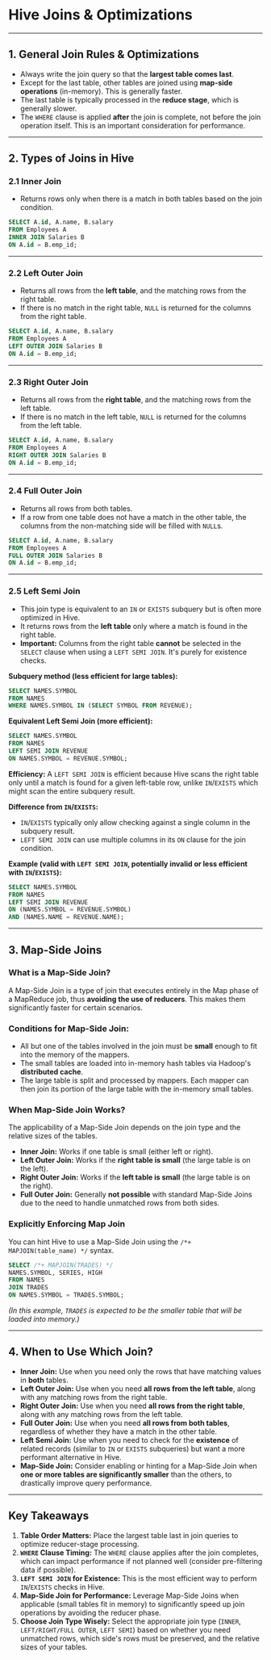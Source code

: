 # Hive Joins & Optimizations

---

## 1. General Join Rules & Optimizations

*   Always write the join query so that the **largest table comes last**.
*   Except for the last table, other tables are joined using **map-side operations** (in-memory). This is generally faster.
*   The last table is typically processed in the **reduce stage**, which is generally slower.
*   The `WHERE` clause is applied **after** the join is complete, not before the join operation itself. This is an important consideration for performance.

---

## 2. Types of Joins in Hive

### 2.1 Inner Join

*   Returns rows only when there is a match in both tables based on the join condition.

```sql
SELECT A.id, A.name, B.salary
FROM Employees A
INNER JOIN Salaries B
ON A.id = B.emp_id;
```

---

### 2.2 Left Outer Join

*   Returns all rows from the **left table**, and the matching rows from the right table.
*   If there is no match in the right table, `NULL` is returned for the columns from the right table.

```sql
SELECT A.id, A.name, B.salary
FROM Employees A
LEFT OUTER JOIN Salaries B
ON A.id = B.emp_id;
```

---

### 2.3 Right Outer Join

*   Returns all rows from the **right table**, and the matching rows from the left table.
*   If there is no match in the left table, `NULL` is returned for the columns from the left table.

```sql
SELECT A.id, A.name, B.salary
FROM Employees A
RIGHT OUTER JOIN Salaries B
ON A.id = B.emp_id;
```

---

### 2.4 Full Outer Join

*   Returns all rows from both tables.
*   If a row from one table does not have a match in the other table, the columns from the non-matching side will be filled with `NULL`s.     

```sql
SELECT A.id, A.name, B.salary
FROM Employees A
FULL OUTER JOIN Salaries B
ON A.id = B.emp_id;
```

---

### 2.5 Left Semi Join

*   This join type is equivalent to an `IN` or `EXISTS` subquery but is often more optimized in Hive.
*   It returns rows from the **left table** only where a match is found in the right table.
*   **Important:** Columns from the right table **cannot** be selected in the `SELECT` clause when using a `LEFT SEMI JOIN`. It's purely for existence checks.

**Subquery method (less efficient for large tables):**
```sql
SELECT NAMES.SYMBOL
FROM NAMES
WHERE NAMES.SYMBOL IN (SELECT SYMBOL FROM REVENUE);
```

**Equivalent Left Semi Join (more efficient):**
```sql
SELECT NAMES.SYMBOL
FROM NAMES
LEFT SEMI JOIN REVENUE
ON NAMES.SYMBOL = REVENUE.SYMBOL;
```

**Efficiency:**
A `LEFT SEMI JOIN` is efficient because Hive scans the right table only until a match is found for a given left-table row, unlike `IN`/`EXISTS` which might scan the entire subquery result.

**Difference from `IN`/`EXISTS`:**
*   `IN`/`EXISTS` typically only allow checking against a single column in the subquery result.
*   `LEFT SEMI JOIN` can use multiple columns in its `ON` clause for the join condition.

**Example (valid with `LEFT SEMI JOIN`, potentially invalid or less efficient with `IN`/`EXISTS`):**
```sql
SELECT NAMES.SYMBOL
FROM NAMES
LEFT SEMI JOIN REVENUE
ON (NAMES.SYMBOL = REVENUE.SYMBOL)
AND (NAMES.NAME = REVENUE.NAME);
```

---

## 3. Map-Side Joins

### What is a Map-Side Join?
A Map-Side Join is a type of join that executes entirely in the Map phase of a MapReduce job, thus **avoiding the use of reducers**. This makes them significantly faster for certain scenarios.

### Conditions for Map-Side Join:
*   All but one of the tables involved in the join must be **small** enough to fit into the memory of the mappers.
*   The small tables are loaded into in-memory hash tables via Hadoop's **distributed cache**.
*   The large table is split and processed by mappers. Each mapper can then join its portion of the large table with the in-memory small tables.

### When Map-Side Join Works?
The applicability of a Map-Side Join depends on the join type and the relative sizes of the tables.

*   **Inner Join:** Works if one table is small (either left or right).
*   **Left Outer Join:** Works if the **right table is small** (the large table is on the left).
*   **Right Outer Join:** Works if the **left table is small** (the large table is on the right).
*   **Full Outer Join:** Generally **not possible** with standard Map-Side Joins due to the need to handle unmatched rows from both sides.    

### Explicitly Enforcing Map Join
You can hint Hive to use a Map-Side Join using the `/*+ MAPJOIN(table_name) */` syntax.

```sql
SELECT /*+ MAPJOIN(TRADES) */
NAMES.SYMBOL, SERIES, HIGH
FROM NAMES
JOIN TRADES
ON NAMES.SYMBOL = TRADES.SYMBOL;
```
*(In this example, `TRADES` is expected to be the smaller table that will be loaded into memory.)*

---

## 4. When to Use Which Join?

*   **Inner Join:** Use when you need only the rows that have matching values in **both** tables.
*   **Left Outer Join:** Use when you need **all rows from the left table**, along with any matching rows from the right table.
*   **Right Outer Join:** Use when you need **all rows from the right table**, along with any matching rows from the left table.
*   **Full Outer Join:** Use when you need **all rows from both tables**, regardless of whether they have a match in the other table.
*   **Left Semi Join:** Use when you need to check for the **existence** of related records (similar to `IN` or `EXISTS` subqueries) but want a more performant alternative in Hive.
*   **Map-Side Join:** Consider enabling or hinting for a Map-Side Join when **one or more tables are significantly smaller** than the others, to drastically improve query performance.

---

## Key Takeaways

1.  **Table Order Matters:** Place the largest table last in join queries to optimize reducer-stage processing.
2.  **`WHERE` Clause Timing:** The `WHERE` clause applies after the join completes, which can impact performance if not planned well (consider pre-filtering data if possible).
3.  **`LEFT SEMI JOIN` for Existence:** This is the most efficient way to perform `IN`/`EXISTS` checks in Hive.
4.  **Map-Side Join for Performance:** Leverage Map-Side Joins when applicable (small tables fit in memory) to significantly speed up join operations by avoiding the reducer phase.
5.  **Choose Join Type Wisely:** Select the appropriate join type (`INNER`, `LEFT/RIGHT/FULL OUTER`, `LEFT SEMI`) based on whether you need unmatched rows, which side's rows must be preserved, and the relative sizes of your tables.